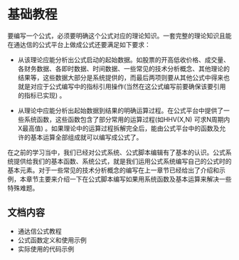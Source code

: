 <script async src="https://pagead2.googlesyndication.com/pagead/js/adsbygoogle.js"></script>
<!-- 展示广告3 -->
<ins class="adsbygoogle"
     style="display:block"
     data-ad-client="ca-pub-6890694312814945"
     data-ad-slot="8321470275"
     data-ad-format="auto"
     data-full-width-responsive="true"></ins>
<script>
     (adsbygoogle = window.adsbygoogle || []).push({});
</script>

# 基础教程
要编写一个公式，必须要明确这个公式对应的理论知识。一套完整的理论知识且能在通达信的公式平台上做成公式还要满足如下要求：

* 从该理论应能分析出公式启动的起始数据。如股票的开高低收价格、成交量、各财务数据、各即时数据、时间数据、一些常见的技术分析概念、其他理论的结果等，这些数据大部分是系统提供的，而最后两项则要从其他公式中得来也就是对应于公式编写中的指标引用操作(当然在这公式编写前要确保该要引用的指标已实现) 。

* 从理论中应能分析出起始数据到结果的明确运算过程。在公式平台中提供了一些系统函数，这些函数包含了部分常用的运算过程(如HHV(X,N)  可求N周期内X最高值) 。如果理论中的运算过程拆解完全后，能由公式平台中的函数及允许的基本运算全部组成就可以编写成公式了。

在之前的学习当中，我们已经对公式系统、公式脚本编辑有了基本的认识。公式系统提供给我们的基本函数、系统公式，就是我们运用公式系统编写自己的公式时的基本元素。对于一些常见的技术分析概念的编写在上一章节已经给出了介绍和示例，本章节主要来介绍一下在公式脚本编写如果用系统函数及基本运算来解决一些特殊难题。

## 文档内容

* 通达信公式教程
* 公式函数定义和使用示例
* 实际使用的代码示例